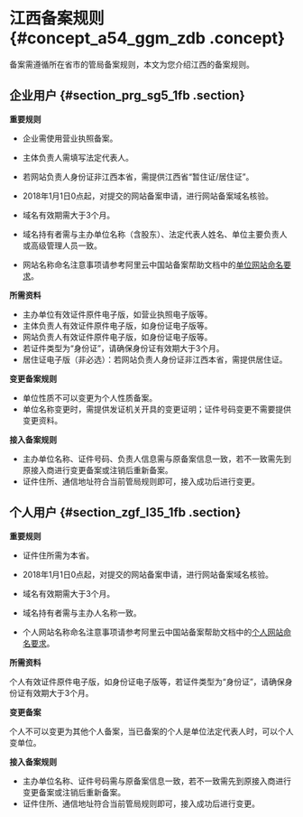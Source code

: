 # 江西备案规则 {#concept_a54_ggm_zdb .concept}

备案需遵循所在省市的管局备案规则，本文为您介绍江西的备案规则。

## 企业用户 {#section_prg_sg5_1fb .section}

 **重要规则** 

-   企业需使用营业执照备案。
-   主体负责人需填写法定代表人。
-   若网站负责人身份证非江西本省，需提供江西省“暂住证/居住证”。
-   2018年1月1日0点起，对提交的网站备案申请，进行网站备案域名核验。

-   域名有效期需大于3个月。
-   域名持有者需与主办单位名称（含股东）、法定代表人姓名、单位主要负责人或高级管理人员一致。
-   网站名称命名注意事项请参考阿里云中国站备案帮助文档中的[单位网站命名要求](https://help.aliyun.com/knowledge_detail/36948.html#title-yw5-zl7-utv)。


 **所需资料** 

-   主办单位有效证件原件电子版，如营业执照电子版等。
-   主体负责人有效证件原件电子版，如身份证电子版等。
-   网站负责人有效证件原件电子版，如身份证电子版等。
-   若证件类型为“身份证”，请确保身份证有效期大于3个月。
-   居住证电子版（非必选）：若网站负责人身份证非江西本省，需提供居住证。

 **变更备案规则** 

-   单位性质不可以变更为个人性质备案。
-   单位名称变更时，需提供发证机关开具的变更证明；证件号码变更不需要提供变更资料。

 **接入备案规则** 

-   主办单位名称、证件号码、负责人信息需与原备案信息一致，若不一致需先到原接入商进行变更备案或注销后重新备案。
-   证件住所、通信地址符合当前管局规则即可，接入成功后进行变更。

## 个人用户 {#section_zgf_l35_1fb .section}

 **重要规则** 

-   证件住所需为本省。
-   2018年1月1日0点起，对提交的网站备案申请，进行网站备案域名核验。

-   域名有效期需大于3个月。
-   域名持有者需与主办人名称一致。
-   个人网站名称命名注意事项请参考阿里云中国站备案帮助文档中的[个人网站命名要求](https://help.aliyun.com/knowledge_detail/36948.html#title-lhm-b1g-ehx)。


 **所需资料** 

个人有效证件原件电子版，如身份证电子版等，若证件类型为“身份证”，请确保身份证有效期大于3个月。

 **变更备案** 

个人不可以变更为其他个人备案，当已备案的个人是单位法定代表人时，可以个人变单位。

 **接入备案规则** 

-   主办单位名称、证件号码需与原备案信息一致，若不一致需先到原接入商进行变更备案或注销后重新备案。
-   证件住所、通信地址符合当前管局规则即可，接入成功后进行变更。

